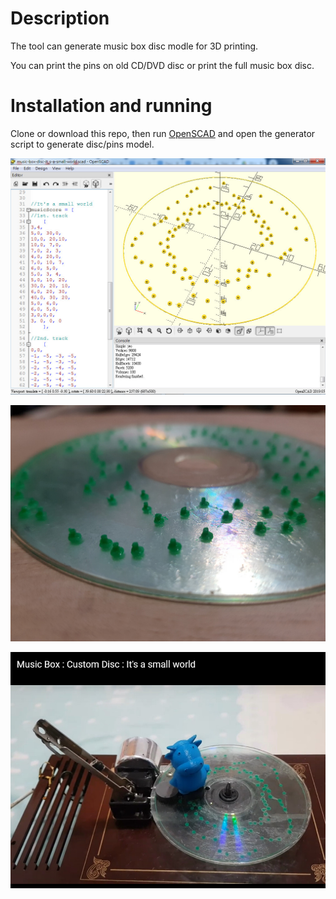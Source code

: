 # Description

The tool can generate music box disc modle for 3D printing.

You can print the pins on old CD/DVD disc or print the full music box disc.


# Installation and running

Clone or download this repo, then run [OpenSCAD](http://www.openscad.org/) and open the generator script to generate disc/pins model.

![Image of Generator in OpenSCAD](https://github.com/gsyan888/MusicBoxCustomDisc/blob/main/images/3dp-music-box-custom-disc-0.jpg)

![Image of the printing result](https://github.com/gsyan888/MusicBoxCustomDisc/blob/main/images/3dp-music-box-custom-disc-3.jpg)

[![Video of Custom Disc in use](https://raw.githubusercontent.com/gsyan888/MusicBoxCustomDisc/main/images/3dp-music-box-custom-disc-5.jpg)](https://www.youtube.com/watch?v=Yaqf_YXYPqA)




